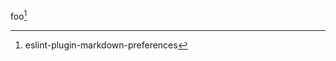foo[^eslint-plugin-markdown-preferences]

[^eslint-plugin-markdown-preferences]: eslint-plugin-markdown-preferences